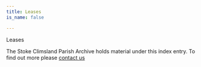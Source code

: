 ```yaml
---
title: Leases
is_name: false

---
```


Leases


The Stoke Climsland Parish Archive holds material under this index entry. To find out more please [contact us](/contact/)
